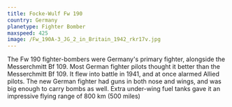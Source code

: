 ```yaml
---
title: Focke-Wulf Fw 190
country: Germany
planetype: Fighter Bomber
maxspeed: 425
image: /Fw_190A-3_JG_2_in_Britain_1942_rkr17v.jpg
---
```

The Fw 190 fighter-bombers were Germany's primary fighter, alongside the Messerchmitt Bf 109. Most German fighter pilots thought it better than the Messerchmitt Bf 109. It flew into battle in 1941, and at once alarmed Allied pilots. The new German fighter had guns in both nose and wings, and was big enough to carry bombs as well. Extra under-wing fuel tanks gave it an impressive flying range of 800 km (500 miles)